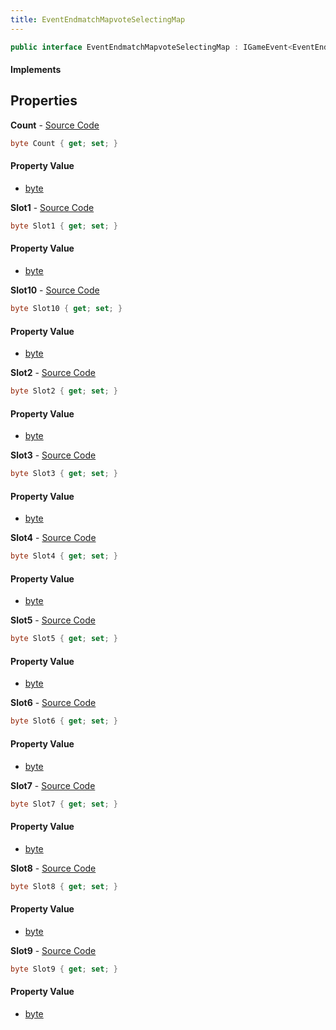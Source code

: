 ```yaml
---
title: EventEndmatchMapvoteSelectingMap
---
```


```csharp
public interface EventEndmatchMapvoteSelectingMap : IGameEvent<EventEndmatchMapvoteSelectingMap>
```

#### Implements

## Properties

**Count** - [Source Code](https://github.com/swiftly-solution/swiftlys2/blob/main/managed/src/SwiftlyS2.Generated/GameEvents/Interfaces/EventEndmatchMapvoteSelectingMap.cs#L23)

```csharp
byte Count { get; set; }
```

#### Property Value

- [byte](https://learn.microsoft.com/dotnet/api/system.byte)

**Slot1** - [Source Code](https://github.com/swiftly-solution/swiftlys2/blob/main/managed/src/SwiftlyS2.Generated/GameEvents/Interfaces/EventEndmatchMapvoteSelectingMap.cs#L28)

```csharp
byte Slot1 { get; set; }
```

#### Property Value

- [byte](https://learn.microsoft.com/dotnet/api/system.byte)

**Slot10** - [Source Code](https://github.com/swiftly-solution/swiftlys2/blob/main/managed/src/SwiftlyS2.Generated/GameEvents/Interfaces/EventEndmatchMapvoteSelectingMap.cs#L73)

```csharp
byte Slot10 { get; set; }
```

#### Property Value

- [byte](https://learn.microsoft.com/dotnet/api/system.byte)

**Slot2** - [Source Code](https://github.com/swiftly-solution/swiftlys2/blob/main/managed/src/SwiftlyS2.Generated/GameEvents/Interfaces/EventEndmatchMapvoteSelectingMap.cs#L33)

```csharp
byte Slot2 { get; set; }
```

#### Property Value

- [byte](https://learn.microsoft.com/dotnet/api/system.byte)

**Slot3** - [Source Code](https://github.com/swiftly-solution/swiftlys2/blob/main/managed/src/SwiftlyS2.Generated/GameEvents/Interfaces/EventEndmatchMapvoteSelectingMap.cs#L38)

```csharp
byte Slot3 { get; set; }
```

#### Property Value

- [byte](https://learn.microsoft.com/dotnet/api/system.byte)

**Slot4** - [Source Code](https://github.com/swiftly-solution/swiftlys2/blob/main/managed/src/SwiftlyS2.Generated/GameEvents/Interfaces/EventEndmatchMapvoteSelectingMap.cs#L43)

```csharp
byte Slot4 { get; set; }
```

#### Property Value

- [byte](https://learn.microsoft.com/dotnet/api/system.byte)

**Slot5** - [Source Code](https://github.com/swiftly-solution/swiftlys2/blob/main/managed/src/SwiftlyS2.Generated/GameEvents/Interfaces/EventEndmatchMapvoteSelectingMap.cs#L48)

```csharp
byte Slot5 { get; set; }
```

#### Property Value

- [byte](https://learn.microsoft.com/dotnet/api/system.byte)

**Slot6** - [Source Code](https://github.com/swiftly-solution/swiftlys2/blob/main/managed/src/SwiftlyS2.Generated/GameEvents/Interfaces/EventEndmatchMapvoteSelectingMap.cs#L53)

```csharp
byte Slot6 { get; set; }
```

#### Property Value

- [byte](https://learn.microsoft.com/dotnet/api/system.byte)

**Slot7** - [Source Code](https://github.com/swiftly-solution/swiftlys2/blob/main/managed/src/SwiftlyS2.Generated/GameEvents/Interfaces/EventEndmatchMapvoteSelectingMap.cs#L58)

```csharp
byte Slot7 { get; set; }
```

#### Property Value

- [byte](https://learn.microsoft.com/dotnet/api/system.byte)

**Slot8** - [Source Code](https://github.com/swiftly-solution/swiftlys2/blob/main/managed/src/SwiftlyS2.Generated/GameEvents/Interfaces/EventEndmatchMapvoteSelectingMap.cs#L63)

```csharp
byte Slot8 { get; set; }
```

#### Property Value

- [byte](https://learn.microsoft.com/dotnet/api/system.byte)

**Slot9** - [Source Code](https://github.com/swiftly-solution/swiftlys2/blob/main/managed/src/SwiftlyS2.Generated/GameEvents/Interfaces/EventEndmatchMapvoteSelectingMap.cs#L68)

```csharp
byte Slot9 { get; set; }
```

#### Property Value

- [byte](https://learn.microsoft.com/dotnet/api/system.byte)

